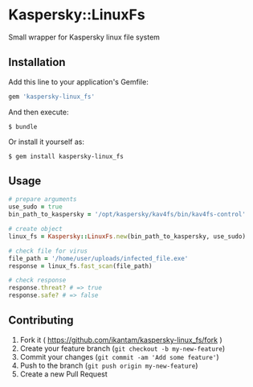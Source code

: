 # Kaspersky::LinuxFs

Small wrapper for Kaspersky linux file system

## Installation

Add this line to your application's Gemfile:

```ruby
gem 'kaspersky-linux_fs'
```

And then execute:

    $ bundle

Or install it yourself as:

    $ gem install kaspersky-linux_fs

## Usage

```ruby
# prepare arguments
use_sudo = true
bin_path_to_kaspersky = '/opt/kaspersky/kav4fs/bin/kav4fs-control'

# create object
linux_fs = Kaspersky::LinuxFs.new(bin_path_to_kaspersky, use_sudo)

# check file for virus
file_path = '/home/user/uploads/infected_file.exe'
response = linux_fs.fast_scan(file_path)

# check response
response.threat? # => true
response.safe? # => false
````

## Contributing

1. Fork it ( https://github.com/ikantam/kaspersky-linux_fs/fork )
2. Create your feature branch (`git checkout -b my-new-feature`)
3. Commit your changes (`git commit -am 'Add some feature'`)
4. Push to the branch (`git push origin my-new-feature`)
5. Create a new Pull Request
